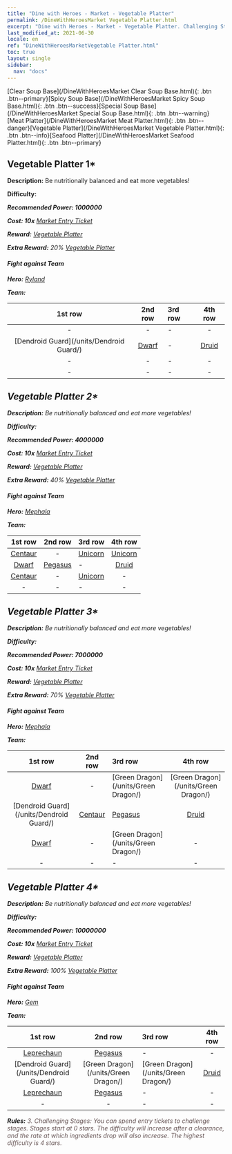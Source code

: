 ```yaml
---
title: "Dine with Heroes - Market - Vegetable Platter"
permalink: /DineWithHeroesMarket Vegetable Platter.html
excerpt: "Dine with Heroes - Market - Vegetable Platter. Challenging Stages: You can spend entry tickets to challenge stages. Stages start at 0 stars. The difficulty will increase after a clearance, and the rate at which ingredients drop will also increase."
last_modified_at: 2021-06-30
locale: en
ref: "DineWithHeroesMarketVegetable Platter.html"
toc: true
layout: single
sidebar:
  nav: "docs"
---
```


[Clear Soup Base](/DineWithHeroesMarket Clear Soup Base.html){: .btn .btn--primary}[Spicy Soup Base](/DineWithHeroesMarket Spicy Soup Base.html){: .btn .btn--success}[Special Soup Base](/DineWithHeroesMarket Special Soup Base.html){: .btn .btn--warning}[Meat Platter](/DineWithHeroesMarket Meat Platter.html){: .btn .btn--danger}[Vegetable Platter](/DineWithHeroesMarket Vegetable Platter.html){: .btn .btn--info}[Seafood Platter](/DineWithHeroesMarket Seafood Platter.html){: .btn .btn--primary}

## Vegetable Platter 1*
 **Description:** Be nutritionally balanced and eat more vegetables!

 **Difficulty:** <i class="fas fa-star"/>

 **Recommended Power: 1000000**

 **Cost: 10x** [Market Entry Ticket](/Items/con_1157/)

 **Reward:** [Vegetable Platter](/Items/con_1162/)

 **Extra Reward:** 20% [Vegetable Platter](/Items/con_1162/)

#### Fight against Team
 **Hero:** [Ryland](/heroes/Ryland/)

 **Team:**



  | 1st row | 2nd row | 3rd row | 4th row |
  |:----:|:----:|:----|:----:|
  | - | - | - | - |
  | [Dendroid Guard](/units/Dendroid Guard/) | [Dwarf](/units/Dwarf/) | - | [Druid](/units/Druid/) |
  | - | - | - | - |
  | - | - | - | - |


## Vegetable Platter 2*
 **Description:** Be nutritionally balanced and eat more vegetables!

 **Difficulty:** <i class="fas fa-star"/><i class="fas fa-star"/>

 **Recommended Power: 4000000**

 **Cost: 10x** [Market Entry Ticket](/Items/con_1157/)

 **Reward:** [Vegetable Platter](/Items/con_1162/)

 **Extra Reward:** 40% [Vegetable Platter](/Items/con_1162/)

#### Fight against Team
 **Hero:** [Mephala](/heroes/Mephala/)

 **Team:**



  | 1st row | 2nd row | 3rd row | 4th row |
  |:----:|:----:|:----|:----:|
  | [Centaur](/units/Centaur/) | - | [Unicorn](/units/Unicorn/) | [Unicorn](/units/Unicorn/) |
  | [Dwarf](/units/Dwarf/) | [Pegasus](/units/Pegasus/) | - | [Druid](/units/Druid/) |
  | [Centaur](/units/Centaur/) | - | [Unicorn](/units/Unicorn/) | - |
  | - | - | - | - |


## Vegetable Platter 3*
 **Description:** Be nutritionally balanced and eat more vegetables!

 **Difficulty:** <i class="fas fa-star"/><i class="fas fa-star"/><i class="fas fa-star"/>

 **Recommended Power: 7000000**

 **Cost: 10x** [Market Entry Ticket](/Items/con_1157/)

 **Reward:** [Vegetable Platter](/Items/con_1162/)

 **Extra Reward:** 70% [Vegetable Platter](/Items/con_1162/)

#### Fight against Team
 **Hero:** [Mephala](/heroes/Mephala/)

 **Team:**



  | 1st row | 2nd row | 3rd row | 4th row |
  |:----:|:----:|:----|:----:|
  | [Dwarf](/units/Dwarf/) | - | [Green Dragon](/units/Green Dragon/) | [Green Dragon](/units/Green Dragon/) |
  | [Dendroid Guard](/units/Dendroid Guard/) | [Centaur](/units/Centaur/) | [Pegasus](/units/Pegasus/) | [Druid](/units/Druid/) |
  | [Dwarf](/units/Dwarf/) | - | [Green Dragon](/units/Green Dragon/) | - |
  | - | - | - | - |


## Vegetable Platter 4*
 **Description:** Be nutritionally balanced and eat more vegetables!

 **Difficulty:** <i class="fas fa-star"/><i class="fas fa-star"/><i class="fas fa-star"/><i class="fas fa-star"/>

 **Recommended Power: 10000000**

 **Cost: 10x** [Market Entry Ticket](/Items/con_1157/)

 **Reward:** [Vegetable Platter](/Items/con_1162/)

 **Extra Reward:** 100% [Vegetable Platter](/Items/con_1162/)

#### Fight against Team
 **Hero:** [Gem](/heroes/Gem/)

 **Team:**



  | 1st row | 2nd row | 3rd row | 4th row |
  |:----:|:----:|:----|:----:|
  | [Leprechaun](/units/Leprechaun/) | [Pegasus](/units/Pegasus/) | - | - |
  | [Dendroid Guard](/units/Dendroid Guard/) | [Green Dragon](/units/Green Dragon/) | [Green Dragon](/units/Green Dragon/) | [Druid](/units/Druid/) |
  | [Leprechaun](/units/Leprechaun/) | [Pegasus](/units/Pegasus/) | - | - |
  | - | - | - | - |




 **Rules:** <span style="color: #645252">3. Challenging Stages: You can spend entry tickets to challenge stages. Stages start at 0 stars. The difficulty will increase after a clearance, and the rate at which ingredients drop will also increase. The highest difficulty is 4 stars.</span><br/><span style="color: #ffffff;font-size:6px">　</span><br/>

